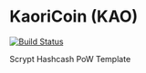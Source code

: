 KaoriCoin (KAO)
===========

[![Build Status](https://travis-ci.org/RazorLove/kaoricoin.png?branch=master)](https://travis-ci.org/RazorLove/kaoricoin)


Scrypt Hashcash PoW Template